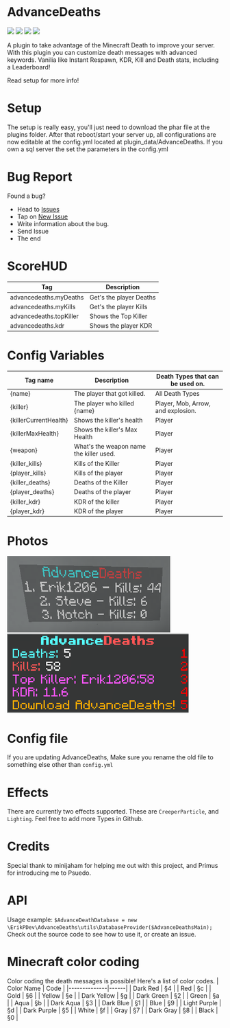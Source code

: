 # AdvanceDeaths
[![](https://poggit.pmmp.io/shield.state/AdvanceDeaths)](https://poggit.pmmp.io/p/AdvanceDeaths) [![](https://poggit.pmmp.io/shield.dl.total/AdvanceDeaths)](https://poggit.pmmp.io/p/AdvanceDeaths) [![](https://poggit.pmmp.io/shield.dl/AdvanceDeaths)](https://poggit.pmmp.io/p/AdvanceDeaths) [![](https://poggit.pmmp.io/shield.api/AdvanceDeaths)](https://poggit.pmmp.io/p/AdvanceDeaths)

A plugin to take advantage of the Minecraft Death to improve your server.
With this plugin you can customize death messages with advanced keywords.
Vanilia like Instant Respawn, KDR, Kill and Death stats, including a Leaderboard!

Read setup for more info!

# Setup
The setup is really easy, you'll just need to download the phar file at the plugins folder.
After that reboot/start your server up, all configurations are now editable at the config.yml located at plugin_data/AdvanceDeaths. 
If you own a sql server the set the parameters in the config.yml

# Bug Report
Found a bug?
- Head to [Issues](https://github.com/ErikPDev/AdvanceDeaths/issues)
- Tap on [New Issue](https://github.com/ErikPDev/AdvanceDeaths/issues/new)
- Write information about the bug.
- Send Issue
- The end

# ScoreHUD
| Tag                     | Description             |
|-------------------------|-------------------------|
| advancedeaths.myDeaths  | Get's the player Deaths |
| advancedeaths.myKills   | Get's the player Kills  |
| advancedeaths.topKiller | Shows the Top Killer    |
| advancedeaths.kdr       | Shows the player KDR    |

# Config Variables
| Tag name              | Description                             | Death Types that can be used on.   |
|-----------------------|-----------------------------------------|------------------------------------|
| {name}                | The player that got killed.             | All Death Types                    |
| {killer}              | The player who killed {name}            | Player, Mob, Arrow, and explosion. |
| {killerCurrentHealth} | Shows the killer's health               | Player                             |
| {killerMaxHealth}     | Shows the killer's Max Health           | Player                             |
| {weapon}              | What's the weapon name the killer used. | Player                             |
| {killer_kills}        | Kills of the Killer                     | Player                             |
| {player_kills}        | Kills of the player                     | Player                             |
| {killer_deaths}       | Deaths of the Killer                    | Player                             |
| {player_deaths}       | Deaths of the player                    | Player                             |
| {killer_kdr}          | KDR of the killer                       | Player                             |
| {player_kdr}          | KDR of the player                       | Player                             |

# Photos
<img src="https://github.com/ErikPDev/AdvanceDeaths/raw/master/assets/FloatingText.png">
<img src="https://github.com/ErikPDev/AdvanceDeaths/raw/master/assets/ScoreBoard.png">

# Config file
If you are updating AdvanceDeaths, Make sure you rename the old file to something else other than `config.yml`

# Effects
There are currently two effects supported.
These are `CreeperParticle`, and `Lighting`. 
Feel free to add more Types in Github.

# Credits
Special thank to minijaham for helping me out with this project, and Primus for introducing me to Psuedo.

# API
Usage example:
`$AdvanceDeathDatabase = new \ErikPDev\AdvanceDeaths\utils\DatabaseProvider($AdvanceDeathsMain);`
Check out the source code to see how to use it, or create an issue.
# Minecraft color coding
Color coding the death messages is possible!
Here's a list of color codes.
| Color Name   | Code |
|--------------|------|
| Dark Red     | §4   |
| Red          | §c   |
| Gold         | §6   |
| Yellow       | §e   |
| Dark Yellow  | §g   |
| Dark Green   | §2   |
| Green        | §a   |
| Aqua         | §b   |
| Dark Aqua    | §3   |
| Dark Blue    | §1   |
| Blue         | §9   |
| Light Purple | §d   |
| Dark Purple  | §5   |
| White        | §f   |
| Gray         | §7   |
| Dark Gray    | §8   |
| Black        | §0   |
